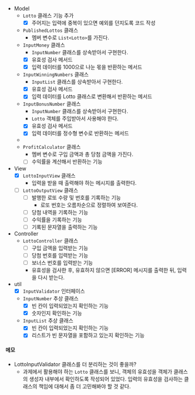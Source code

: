 - Model
    - `Lotto` 클래스 기능 추가
        - [x] 주어지는 입력에 중복이 있으면 예외를 던지도록 코드 작성
    - `PublishedLottos` 클래스
      - 멤버 변수로 `List<Lotto>`를 가진다.
    - `InputMoney` 클래스
      - `InputNumber` 클래스를 상속받아서 구현한다.
      - [x] 유효성 검사 메서드
      - [x] 입력 데이터를 1000으로 나눈 몫을 반환하는 메서드
    - `InputWinningNumbers` 클래스
      - `InputList` 클래스를 상속받아서 구현한다.
      - [x] 유효성 검사 메서드
      - [x] 입력 데이터를 Lotto 클래스로 변환해서 반환하는 메서드
    - `InputBonusNumber` 클래스
      - `InputNumber` 클래스를 상속받아서 구현한다.
      - `Lotto` 객체를 주입받아서 사용해야 한다.
      - [x] 유효성 검사 메서드
      - [x] 입력 데이터를 정수형 변수로 반환하는 메서드
    - 
    - `ProfitCalculator` 클래스
        - 멤버 변수로 구입 금액과 총 당첨 금액을 가진다.
        - [ ] 수익률을 계산해서 반환하는 기능
- View
    - [x] `LottoInputView` 클래스
      - 입력을 받을 때 출력해야 하는 메시지를 출력한다.
    - [ ] `LottoOutputView` 클래스
        - [ ] 발행한 로또 수량 및 번호를 기록하는 기능
            - 로또 번호는 오름차순으로 정렬하여 보여준다.
        - [ ] 당첨 내역을 기록하는 기능
        - [ ] 수익률을 기록하는 기능
        - [ ] 기록된 문자열을 출력하는 기능
- Controller
    - `LottoController` 클래스
      - [ ] 구입 금액을 입력받는 기능
      - [ ] 당첨 번호를 입력받는 기능
      - [ ] 보너스 번호를 입력받는 기능
      - 유효성을 검사한 후, 유효하지 않으면 [ERROR] 메시지를 출력한 뒤, 입력을 다시 받는다.
- util
    - [x] `InputValidator` 인터페이스
    - `InputNumber` 추상 클래스
      - [x] 빈 칸이 입력되었는지 확인하는 기능
      - [x] 숫자인지 확인하는 기능
    - `InputList` 추상 클래스
      - [x] 빈 칸이 입력되었는지 확인하는 기능
      - [x] 리스트가 빈 문자열을 포함하고 있는지 확인하는 기능
#### 메모
- LottoInputValidator 클래스를 더 분리하는 것이 좋을까?
    - 과제에서 활용해야 하는 `Lotto` 클래스를 보니, 객체의 유효성을 객체가 클래스의 생성자 내부에서 확인하도록 작성되어 있었다. 입력의 유효성을 검사하는 클래스의 책임에 대해서 좀 더 고민해봐야 할 것 같다.